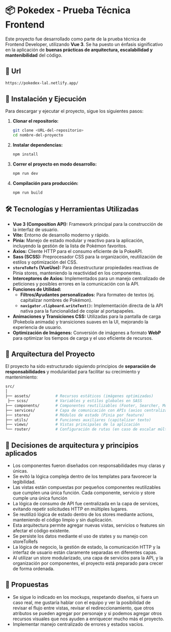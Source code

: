# 📦 Pokedex - Prueba Técnica Frontend

Este proyecto fue desarrollado como parte de la prueba técnica de Frontend Developer, utilizando **Vue 3**. Se ha puesto un énfasis significativo en la aplicación de **buenas prácticas de arquitectura, escalabilidad y mantenibilidad** del código.

## 🔗 Url

```bash
https://pokedex-lal.netlify.app/
```

## 🚀 Instalación y Ejecución

Para descargar y ejecutar el proyecto, sigue los siguientes pasos:

1.  **Clonar el repositorio:**
    ```bash
    git clone <URL-del-repositorio>
    cd nombre-del-proyecto
    ```
2.  **Instalar dependencias:**
    ```bash
    npm install
    ```
3.  **Correr el proyecto en modo desarrollo:**
    ```bash
    npm run dev
    ```
4.  **Compilación para producción:**
    ```bash
    npm run build
    ```

## 🛠 Tecnologías y Herramientas Utilizadas

- **Vue 3 (Composition API):** Framework principal para la construcción de la interfaz de usuario.
- **Vite:** Entorno de desarrollo moderno y rápido.
- **Pinia:** Manejo de estado modular y reactivo para la aplicación, incluyendo la gestión de la lista de Pokémon favoritos.
- **Axios:** Cliente HTTP para el consumo eficiente de la PokeAPI.
- **Sass (SCSS):** Preprocesador CSS para la organización, reutilización de estilos y optimización del CSS.
- **`storeToRefs` (VueUse):** Para desestructurar propiedades reactivas de Pinia stores, manteniendo la reactividad en los componentes.
- **Interceptores de Axios:** Implementados para un manejo centralizado de peticiones y posibles errores en la comunicación con la API.
- **Funciones de Utilidad:**
  - **Filtros/Ayudantes personalizados:** Para formateo de textos (ej. capitalizar nombres de Pokémon).
  - **`navigator.clipboard.writeText()`:** Implementación directa de la API nativa para la funcionalidad de copiar al portapapeles.
- **Animaciones y Transiciones CSS:** Utilizadas para la pantalla de carga (Pokebola animada) y transiciones suaves en la UI, mejorando la experiencia de usuario.
- **Optimización de Imágenes:** Conversión de imágenes a formato **WebP** para optimizar los tiempos de carga y el uso eficiente de recursos.

## 🧩 Arquitectura del Proyecto

El proyecto ha sido estructurado siguiendo principios de **separación de responsabilidades** y modularidad para facilitar su crecimiento y mantenimiento:

```bash
src/
│
├── assets/           # Recursos estáticos (imágenes optimizadas)
 ├── scss/            # Variables y estilos globales en SASS
├── components/       # Componentes reutilizables (Footer, Searcher, Modal, etc.)
├── services/         # Capa de comunicación con APIs (axios centralizado)
├── stores/           # Módulos de estado (Pinia por feature)
├── utils/            # Funciones auxiliares (capitalizar texto)
├── views/            # Vistas principales de la aplicación
└── router/           # Configuración de rutas (en caso de escalar múltiples vistas)
```

## 🧱 Decisiones de arquitectura y principios aplicados

- Los componentes fueron diseñados con responsabilidades muy claras y únicas.
- Se evitó la lógica compleja dentro de los templates para favorecer la legibilidad.
- Las vistas están compuestas por pequeños componentes reutilizables que cumplen una única función. Cada componente, servicio y store cumple una única función
- La lógica de consumo de API fue centralizada en la capa de services, evitando repetir solicitudes HTTP en múltiples lugares.
- Se reutilizó lógica de estado dentro de los stores mediante actions, manteniendo el código limpio y sin duplicación.
- Esta arquitectura permite agregar nuevas vistas, servicios o features sin afectar el código existente.
- Se persiste los datos mediante el uso de states y su manejo con storeToRefs
- La lógica de negocio, la gestión de estado, la comunicación HTTP y la interfaz de usuario están claramente separadas en diferentes capas.
- Al utilizar un store modularizado, una capa de servicios para la API, y la organización por componentes, el proyecto está preparado para crecer de forma ordenada.

## 📝 Propuestas

- Se sigue lo indicado en los mockups, respetando diseños, si fuera un caso real, me gustaría hablar con el equipo y ver la posibilidad de revisar el flujo entre vistas, revisar el redireccionamiento, que otros atributos se pueden agregar por personaje y si podemos agregar otros recursos visuales que nos ayuden a enriquecer mucho más el proyecto.
- Implementar manejo centralizado de errores y estados vacíos.
